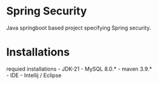 # Spring Security
Java springboot based project specifying Spring security.

# Installations
requied installations - JDK-21
                      - MySQL 8.0.*
                      - maven 3.9.*             
                      - IDE - Intellij / Eclipse              			          

                   
